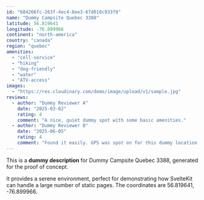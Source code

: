 ```yaml
---
id: "684266fc-263f-4ec4-8ee3-67d010c933f8"
name: "Dummy Campsite Quebec 3388"
latitude: 56.819641
longitude: -76.899966
continent: "north-america"
country: "canada"
region: "quebec"
amenities:
  - "cell-service"
  - "hiking"
  - "dog-friendly"
  - "water"
  - "ATV-access"
images:
  - "https://res.cloudinary.com/demo/image/upload/v1/sample.jpg"
reviews:
  - author: "Dummy Reviewer A"
    date: "2025-03-02"
    rating: 4
    comment: "A nice, quiet dummy spot with some basic amenities."
  - author: "Dummy Reviewer B"
    date: "2025-06-05"
    rating: 4
    comment: "Found it easily. GPS was spot on for this dummy location."
---
```


This is a **dummy description** for Dummy Campsite Quebec 3388, generated for the proof of concept.

It provides a serene environment, perfect for demonstrating how SvelteKit can handle a large number of static pages. The coordinates are 56.819641, -76.899966.

